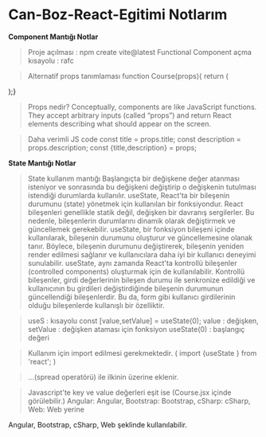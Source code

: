 # Can-Boz-React-Egitimi Notlarım

**Component Mantığı Notlar**

> Proje açılması : npm create vite@latest
Functional Component açma kısayolu : rafc

> Alternatif props tanımlaması
function Course(props){
return ( 
<div></div>
);}

> Props nedir?
Conceptually, components are like JavaScript functions. They accept arbitrary inputs (called “props”) and return React elements describing what should appear on the screen.

> Daha verimli JS code 
const title = props.title;
const description = props.description;
const {title,description} = props;


**State Mantığı Notlar**

> State kullanım mantığı
Başlangıçta bir değişkene değer atanması isteniyor ve sonrasında bu değişkeni değiştirip o değişkenin tutulması istendiği durumlarda kullanılır.
useState, React'ta bir bileşenin durumunu (state) yönetmek için kullanılan bir fonksiyondur. React bileşenleri genellikle statik değil, değişken bir davranış sergilerler. Bu nedenle, bileşenlerin durumlarını dinamik olarak değiştirmek ve güncellemek gerekebilir.
useState, bir fonksiyon bileşeni içinde kullanılarak, bileşenin durumunu oluşturur ve güncellemesine olanak tanır. Böylece, bileşenin durumunu değiştirerek, bileşenin yeniden render edilmesi sağlanır ve kullanıcılara daha iyi bir kullanıcı deneyimi sunulabilir.
useState, aynı zamanda React'ta kontrollü bileşenler (controlled components) oluşturmak için de kullanılabilir. Kontrollü bileşenler, girdi değerlerinin bileşen durumu ile senkronize edildiği ve kullanıcının bu girdileri değiştirdiğinde bileşenin durumunun güncellendiği bileşenlerdir. Bu da, form gibi kullanıcı girdilerinin olduğu bileşenlerde kullanışlı bir özelliktir.

> useS : kısayolu
const [value,setValue] = useState(0);
value : değişken,
setValue : değişken ataması için fonksiyon
useState(0) : başlangıç değeri

> Kullanım için import edilmesi gerekmektedir. ( import {useState } from 'react'; )

> ...(spread operatörü) ile ilkinin üzerine eklenir.

>Javascript'te key ve value değerleri eşit ise
(Course.jsx içinde görülebilir.)
 Angular: Angular,
 Bootstrap: Bootstrap,
 cSharp: cSharp,
 Web: Web yerine

 Angular,
 Bootstrap,
 cSharp,
 Web  şeklinde kullanılabilir.
